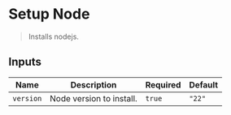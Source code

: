 
# Setup Node

> Installs nodejs.


## Inputs

| Name | Description | Required | Default |
| --- | --- | --- | --- |
| `version` | Node version to install. | `true` | `"22"` |


